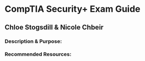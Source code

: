 # CompTIA Security+ Exam Guide
## Chloe Stogsdill & Nicole Chbeir

### Description & Purpose: 


### Recommended Resources:

